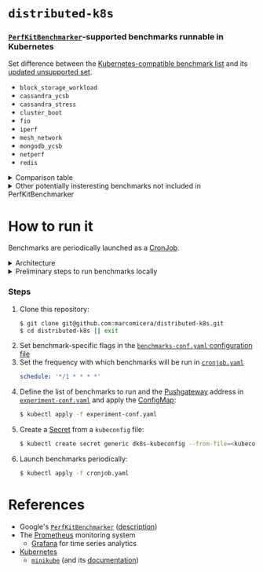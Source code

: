 # `distributed-k8s`

### [`PerfKitBenchmarker`](https://github.com/GoogleCloudPlatform/PerfKitBenchmarker)-supported benchmarks runnable in Kubernetes
Set difference between the [Kubernetes-compatible benchmark list](https://github.com/GoogleCloudPlatform/PerfKitBenchmarker/blob/master/perfkitbenchmarker/benchmark_sets.py#L177) and its [updated unsupported set](https://github.com/GoogleCloudPlatform/PerfKitBenchmarker/blob/master/perfkitbenchmarker/providers/kubernetes/provider_info.py#L29).
- `block_storage_workload`
- `cassandra_ycsb`
- `cassandra_stress`
- `cluster_boot`
- `fio`
- `iperf`
- `mesh_network`
- `mongodb_ycsb`
- `netperf`
- `redis`

<details>
<summary>Comparison table</summary>
<br>

|                              | Distributed                        | File I/O                        | CPU performance               | Memory utilization | Avg. queue length | Scheduler successfulness                     | Useful busy time                   |
|------------------------------|------------------------------|---------------------------------|-------------------------------|--------------------|-------------------|----------------------------------------------|------------------------------------|
|                              | <sub><sup>Requires the cooperation of multiple nodes</sup></sub> | <sub><sup>Requests per second, throughput</sup></sub> | <sup><sub>Task completion time, latency</sup></sub> |                    | <sup><sub>Workload stats</sup></sub>    | <sup><sub># successful allocations / total allocations</sup></sub> | <sup><sub>Time spent scheduling / total time</sup></sub> |
| `block_storage_workload`<br><sub><sup>a.k.a. [`fio`](https://fio.readthedocs.io/en/latest/fio_doc.html)</sup></sub><br>([results](results/local/block_storage_workload/pkb.log), [info](https://github.com/GoogleCloudPlatform/PerfKitBenchmarker/blob/master/perfkitbenchmarker/linux_benchmarks/block_storage_workloads_benchmark.py#L15)) | no | yes<sup>([sw](https://github.com/marcomicera/distributed-k8s/blob/master/results/local/block_storage_workload/pkb.log#L5964),[rr](https://github.com/marcomicera/distributed-k8s/blob/master/results/local/block_storage_workload/pkb.log#L5988),[sr](https://github.com/marcomicera/distributed-k8s/blob/master/results/local/block_storage_workload/pkb.log#L6012))</sup> | [yes](https://github.com/marcomicera/distributed-k8s/blob/master/results/local/block_storage_workload/pkb.log#L6037) | [yes](https://github.com/marcomicera/distributed-k8s/blob/master/results/local/block_storage_workload/pkb.log#L5964)<sup>`filesize`</sup> | no | no | no |
| `cassandra_ycsb` <br><sub><sup>Yahoo! Cloud Serving Benchmark</sup></sub><br>(results, [info](https://github.com/GoogleCloudPlatform/PerfKitBenchmarker/blob/master/perfkitbenchmarker/linux_benchmarks/cassandra_ycsb_benchmark.py#L15))     |   |   |   |   |   |   |   |
| `cassandra_stress` <br>(results, [info](https://github.com/GoogleCloudPlatform/PerfKitBenchmarker/blob/master/perfkitbenchmarker/linux_benchmarks/cassandra_stress_benchmark.py#L15))   |   |   |   |   |   |   |   |
| `cluster_boot`<br>(results, [info](https://github.com/GoogleCloudPlatform/PerfKitBenchmarker/blob/master/perfkitbenchmarker/linux_benchmarks/cluster_boot_benchmark.py#L14))               | [no](https://github.com/GoogleCloudPlatform/PerfKitBenchmarker/blob/master/perfkitbenchmarker/linux_benchmarks/cluster_boot_benchmark.py#L65) |   |   |   |   |   |   |
| [`fio`](https://fio.readthedocs.io/en/latest/fio_doc.html)<br>([results](results/local/fio/pkb.log), [info](https://github.com/GoogleCloudPlatform/PerfKitBenchmarker/blob/master/perfkitbenchmarker/linux_benchmarks/fio_benchmark.py#L15))                        | no | yes<sup>([sw](https://github.com/marcomicera/distributed-k8s/blob/master/results/local/fio/pkb.log#L8348),[sr](https://github.com/marcomicera/distributed-k8s/blob/master/results/local/fio/pkb.log#L8372),[rw](https://github.com/marcomicera/distributed-k8s/blob/master/results/local/fio/pkb.log#L8396),[rr](https://github.com/marcomicera/distributed-k8s/blob/master/results/local/fio/pkb.log#L8420))</sup>                             | [yes](https://github.com/marcomicera/distributed-k8s/blob/master/results/local/fio/pkb.log#L8471) | [yes](https://github.com/marcomicera/distributed-k8s/blob/master/results/local/fio/pkb.log#L8348)<sup>`filesize`</sup> | no | no | no |
| `iperf` <br>(results, [info](https://github.com/GoogleCloudPlatform/PerfKitBenchmarker/blob/master/perfkitbenchmarker/linux_benchmarks/iperf_benchmark.py#L15))                      |   |   |   |   |   |   |   |
| `mesh_network`<br><sub><sup>a.k.a. [`netperf`](https://github.com/HewlettPackard/netperf)</sup></sub><br>([results]((results/local/mesh_network/pkb.log)), [info](https://github.com/GoogleCloudPlatform/PerfKitBenchmarker/blob/master/perfkitbenchmarker/linux_benchmarks/mesh_network_benchmark.py#L15))               | [yes](https://hewlettpackard.github.io/netperf/training/Netperf.html#0.2.2Z141Z1.SUJSTF.7R2DBD.F) | [yes](https://github.com/marcomicera/distributed-k8s/blob/master/results/local/mesh_network/pkb.log#L4386) | [yes](https://github.com/marcomicera/distributed-k8s/blob/master/results/local/mesh_network/pkb.log#L4389) | no | no | no | no |
| `mongodb_ycsb` <br>(results, [info](https://github.com/GoogleCloudPlatform/PerfKitBenchmarker/blob/master/perfkitbenchmarker/linux_benchmarks/mongodb_ycsb_benchmark.py))       |   |   |   |   |   |   |   |
| [`netperf`](https://github.com/HewlettPackard/netperf)<br>(results, [info](https://hewlettpackard.github.io/netperf/training/Netperf.html#0.2.2Z141Z1.SUJSTF.7R2DBD.E))                    | [yes](https://hewlettpackard.github.io/netperf/training/Netperf.html#0.2.2Z141Z1.SUJSTF.7R2DBD.F) |   |   |   |   |   |   |
| [`redis`](https://redis.io/)<br><sub><sup>a.k.a. [`memtier_benchmark`](https://github.com/RedisLabs/memtier_benchmark)</sup></sub><br>(results, [info](https://github.com/GoogleCloudPlatform/PerfKitBenchmarker/blob/master/perfkitbenchmarker/linux_benchmarks/redis_benchmark.py#L15))                      | [yes](https://github.com/RedisLabs/memtier_benchmark#connections) | yes<br><sub><sup>([`pkb.log`](results/local/redis/pkb.log):90493)</sub></sup> | yes<br><sub><sup>([`pkb.log`](results/local/redis/pkb.log):90523)</sub></sup> | no | no | *yes*<br><sub><sup>(([`pkb.log`](results/local/redis/pkb.log):88840)</sub></sup> | no |

</details>

<details>
<summary>Other potentially insteresting benchmarks not included in PerfKitBenchmarker</summary>
<br>

|                              | Distributed                        | File I/O                        | CPU performance               | Memory utilization | Avg. queue length | Scheduler successfulness                     | Useful busy time                   |
|------------------------------|------------------------------|---------------------------------|-------------------------------|--------------------|-------------------|----------------------------------------------|------------------------------------|
|                              | <sub><sup>Requires the cooperation of multiple nodes</sup></sub> | <sub><sup>Requests per second, throughput</sup></sub> | <sup><sub>Task completion time, latency</sup></sub> |                    | <sup><sub>Workload stats</sup></sub>    | <sup><sub># successful allocations / total allocations</sup></sub> | <sup><sub>Time spent scheduling / total time</sup></sub> |
| [PostgreSQL pg_bench](https://github.com/jberkus/pgKubernetesTutorial)<br>(results, info)          |                                 | yes                             |                               |                    |                   |                                              |                                    |
| Geekbench 3<br>(results, info)                  |                                 |                                 | yes                           |                    |                   |                                              |                                    |
| IOPing<br>(results, info)                       |                                 | yes                             | yes                           |                    |                   |                                              |                                    |
| IOzone<br>(results, info)                       |                                 |                                 |                               |                    |                   |                                              |                                    |

</details>

# How to run it

Benchmarks are periodically launched as a [CronJob](https://kubernetes.io/docs/concepts/workloads/controllers/cron-jobs/).

<details>
<summary>Architecture</summary>
<br>

Periodic benchmarks are launched by means of the [`cronjob.yaml`](cronjob.yaml) file: it runs the [`start.sh`](start.sh) script inside pods to run [`PerfKitBenchmarker`](https://github.com/GoogleCloudPlatform/PerfKitBenchmarker).
The [`cronjob.yaml`](cronjob.yaml) file has been generated with the [`start_cron.sh`](start_cron.sh) script.

Here is a description of these two script files:

1. `./start.sh $BENCHMARKS` launches [`PerfKitBenchmarker`](https://github.com/GoogleCloudPlatform/PerfKitBenchmarker) once:
    - What [`PerfKitBenchmarker`](https://github.com/GoogleCloudPlatform/PerfKitBenchmarker) does:
        1. It creates pods using the `dk8s-pkb` image
        1. It executes benchmarks into these pods
        1. It retrieves results from all pods
        1. It exports results using different publishers (e.g., on `stdout`, CSV file, etc.)
    - It is executed:
        - Locally, if launched by the [`./start.sh`](start.sh) script
        - Using the `dk8s-cronjob` image, if launched periodically (see next point)
    - What does the `dk8s-pkb` image do:
        1. Installs dependencies
        1. Launches benchmarks

1.  `./start_cron.sh $BENCHMARKS` launches benchmarks periodically
    - How it works
        1. It runs [`PerfKitBenchmarker`](https://github.com/GoogleCloudPlatform/PerfKitBenchmarker) in a CronJob, using the `dk8s-cronjob` image
            ```bash
            kubectl run --image=dk8s-cronjob -- /bin/sh -c "./start.sh $BENCHMARKS"
            ```
    -  This scripts needs to know the `kubeconfig` file path:
        ```bash
        $ export KUBECONFIG=<kubeconfig_path>  
        ```
    - What does the `dk8s-cronjob` image do:
        1. It simply downloads this repo
            ```docker
            RUN git clone git@github.com:marcomicera/distributed-k8s.git
            ```

</details>

<details>
<summary>Preliminary steps to run benchmarks locally</summary>
<br>

1. Start [`minikube`](https://github.com/kubernetes/minikube) on your local machine:
    ```bash
    $ minikube start
    ```
1. Add the current user to the `docker` group:
    ```bash
    $ newgrp docker
    ```

1.  To use a local Docker image:
    1. Run a [local Docker registry](https://docs.docker.com/registry/deploying/):
        ```bash
        $ docker run -d -p 5000:5000 --restart=always --name registry registry:2
        ```
    2. Build the Docker image:
        ```bash
        $ docker build -t dk8s-pkb docker/dk8s-pkb/ && docker tag dk8s-pkb:latest marcomicera/dk8s-pkb
        ```

1. [Run it](#how-to-run-it)

When you're done:
1. Stop the local Docker registry:
    ```bash
    $ docker container stop registry
    ```
1. Remove its container:
    ```bash
    $ docker container rm -v registry
    ```
1. Stop [`minikube`](https://github.com/kubernetes/minikube);
    ```bash
    $ minikube stop
    ```
</details>

### Steps

1. Clone this repository:
    ```bash
   $ git clone git@github.com:marcomicera/distributed-k8s.git
   $ cd distributed-k8s || exit
   ```
1. Set benchmark-specific flags in the [`benchmarks-conf.yaml` configuration file](benchmarks-conf.yaml)
1. Set the frequency with which benchmarks will be run in [`cronjob.yaml`](cronjob.yaml)
    ```yaml
    schedule: '*/1 * * * *'
    ```
1. Define the list of benchmarks to run and the [Pushgateway](https://github.com/prometheus/pushgateway) address in [`experiment-conf.yaml`](experiment-conf.yaml) and apply the [ConfigMap](https://kubernetes.io/docs/tasks/configure-pod-container/configure-pod-configmap/):
    ```bash
    $ kubectl apply -f experiment-conf.yaml
    ```
1. Create a [Secret](https://kubernetes.io/docs/concepts/configuration/secret) from a `kubeconfig` file:
    ```bash
    $ kubectl create secret generic dk8s-kubeconfig --from-file=<kubeconfig_path>
    ```
1. Launch benchmarks periodically:
    ```bash
    $ kubectl apply -f cronjob.yaml
    ```

# References
- Google's [`PerfKitBenchmarker`](https://github.com/GoogleCloudPlatform/PerfKitBenchmarker) ([description](https://cloud.google.com/free/docs/measure-compare-performance))
- The [Prometheus](https://prometheus.io/) monitoring system
  - [Grafana](https://grafana.com/) for time series analytics
- [Kubernetes](https://kubernetes.io/docs/reference/)
  - [`minikube`](https://github.com/kubernetes/minikube) (and its [documentation](https://minikube.sigs.k8s.io/docs/))
